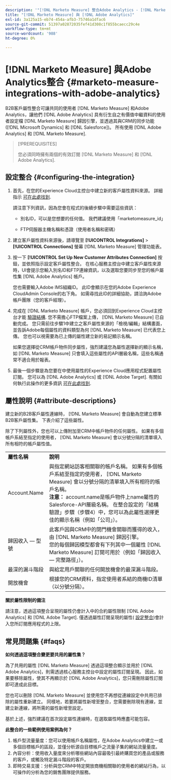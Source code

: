 ```yaml
---
description: '"[!DNL Marketo Measure] 整合Adobe Analytics - [!DNL Marketo Measure]  — 產品檔案」'
title: "[!DNL Marketo Measure] 與 [!DNL Adobe Analytics]"
exl-id: 3a125a15-eb74-454a-afb3-75746a1dfac6
source-git-commit: 51397a02872035fef41d308c1f855bcaecc29c4e
workflow-type: tm+mt
source-wordcount: '988'
ht-degree: 0%

---
```


# [!DNL Marketo Measure] 與Adobe Analytics整合 {#marketo-measure-integrations-with-adobe-analytics}

B2B客戶屬性整合可讓共同的使用者 [!DNL Marketo Measure] 和Adobe Analytics，讓他們 [!DNL Adobe Analytics] 具有衍生自之有價值中繼資料的使用者設定檔 [!DNL Marketo Measure] 歸因引擎，並透過其與CRM的同步功能([!DNL Microsoft Dynamics] 和 [!DNL Salesforce])。 所有使用 [!DNL Adobe Analytics] 和 [!DNL Marketo Measure].

>[!PREREQUISITES]
>
>您必須同時擁有兩個的有效訂閱 [!DNL Marketo Measure] 和 [!DNL Adobe Analytics].

## 設定整合 {#configuring-the-integration}

1. 首先，在您的Experience Cloud主控台中建立新的客戶屬性資料來源。 詳細指示 [可在此處找到](https://docs.adobe.com/content/help/en/core-services/interface/customer-attributes/t-crs-usecase.html).

   請注意下列資訊，因為您會在程式的後續步驟中需要這些資訊：

   * 別名ID，可以是您想要的任何值。 我們建議使用「marketomeasure_id」

   * FTP伺服器主機名稱和憑證（使用者名稱和密碼）

1. 建立客戶屬性資料來源後，請導覽至 **[!UICONTROL Integrations]** > **[!UICONTROL Connections]** 螢幕 [!DNL Marketo Measure] 管理功能表。

1. 按一下 **[!UICONTROL Set Up New Customer Attributes Connection]** 按鈕，並依照指示設定客戶屬性整合。 在核心服務主控台中建立客戶屬性來源時，UI會提示您輸入別名ID和FTP連線資訊，以及選取您要同步至您的帳戶屬性集 [!DNL Adobe Analytics] 帳戶。

   您也需要輸入Adobe IMS組織ID。 此ID會顯示在您的Adobe Experience CloudAdmin Console的右下角。 如需尋找此ID的詳細協助，請洽詢Adobe帳戶團隊（您的客戶經理）。

1. 完成在 [!DNL Marketo Measure] 帳戶，您必須回到Experience Cloud主控台才能 [驗證結構](https://docs.adobe.com/content/help/en/core-services/interface/customer-attributes/validate-schema.html). 您不需擔心FTP檔案上傳， [!DNL Marketo Measure] 已自動完成。 您只需前往步驟1中建立之客戶屬性來源的「檢視/編輯」結構畫面，並告訴Adobe每個屬性的資料類型為何 [!DNL Marketo Measure] 已代表您上傳。 您也可以視需要為已上傳的屬性建立新的易記顯示名稱。

   如果您選擇從CRM帳戶物件同步屬性，強烈建議您為屬性選擇新的顯示名稱，如 [!DNL Marketo Measure] 只會填入這些屬性的API層級名稱，這些名稱通常不適合用於報表。

1. 最後一個步驟是為您要在中使用屬性的Experience Cloud應用程式配置屬性訂閱。  您可以為 [!DNL Adobe Analytics] 或 [!DNL Adobe Target].  有關如何執行此操作的更多資訊 [可在此處找到](https://docs.adobe.com/content/help/en/core-services/interface/customer-attributes/subscription.html).

## 屬性說明 {#attribute-descriptions}

建立新的B2B客戶屬性連線時， [!DNL Marketo Measure] 會自動為您建立標準B2B客戶屬性集。 下表介紹了這些屬性。

除了下列屬性外，您也可以上傳附加至CRM中帳戶物件的任何屬性。 如果有多個帳戶系結至指定的使用者， [!DNL Marketo Measure] 會以分號分隔的清單填入所有相符的帳戶屬性值。

<table> 
 <colgroup> 
  <col> 
  <col> 
 </colgroup> 
 <tbody> 
  <tr> 
   <td><b>屬性名稱</b></td> 
   <td><b>說明</b></td>
  </tr> 
  <tr> 
   <td>Account.Name</td> 
   <td>與指定網站訪客相關聯的帳戶名稱。 如果有多個帳戶系結至指定的使用者， [!DNL Marketo Measure] 會以分號分隔的清單填入所有相符的帳戶名稱。<br/>
   <strong>注意：</strong> account.name是帳戶物件上name屬性的Salesforce-API層級名稱。 在整合設定的「結構驗證」步驟（步驟4）中，您可以為此屬性選擇更佳的顯示名稱（例如「公司」）。</td>
  </tr>
  <tr> 
   <td>歸因收入 — 型號</td> 
   <td>此客戶因與CRM中的閉門機會關聯而獲得的收入，由 [!DNL Marketo Measure] 歸因引擎。<br/>
   您的每個歸因模型都會有下列其中一個屬性 [!DNL Marketo Measure] 訂閱可用於（例如「歸因收入 — 完整路徑」）。</td>
  </tr>
  <tr> 
   <td>最深的漏斗階段</td> 
   <td>與給定用戶關聯的任何開放機會的最深漏斗階段。</td>
  </tr>
  <tr> 
   <td>開放機會</td> 
   <td>根據您的CRM資料，指定使用者系結的商機ID清單（以分號分隔）。</td>
  </tr> 
 </tbody> 
</table>

**關於屬性限制的備注**

請注意，透過這項整合呈現的屬性仍會計入中的合約屬性限制 [!DNL Adobe Analytics] 和 [!DNL Adobe Target]. 僅透過屬性訂閱呈現的屬性( [設定整合](#configuring-the-integration))會計入您所訂閱應用程式的上限。

## 常見問題集 {#faqs}

**如何透過這項整合變更要共用的屬性集？**

為了共用的屬性 [!DNL Marketo Measure] 透過這項整合顯示並用於 [!DNL Adobe Analytics]，則需透過核心服務主控台中設定的屬性訂閱呈現。 因此，如果要移除屬性，使其不再顯示於 [!DNL Adobe Analytics]，您只需刪除屬性訂閱即可達成此目標。

您也可以刪除 [!DNL Marketo Measure] 並使用您不再想從連線設定中共用已排除的屬性重新建立。 同樣地，若要將屬性新增至整合，您需要刪除現有連線，並建立新連線，將所需的屬性新增至設定。

基於上述，強烈建議在首次設定屬性連線時，在選取屬性時應盡可能包容。

**此整合的一些範例使用案例為何？**

1. 帳戶型流量量度：您可以使用帳戶名稱屬性，在Adobe Analytics中建立一或多個目標帳戶的區段，並僅分析源自目標帳戶之流量子集的網站流量量度。
1. 內容分析：使用收入量度來分析哪些網站內容最吸引最終購買您的產品或服務的客戶，或觸及特定漏斗階段的客戶。
1. 即時交易支援：分析與您CRM中特定開放商機相關聯的使用者的網站行為，以可操作的分析為您的銷售團隊提供服務。
